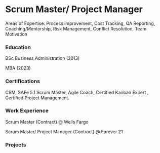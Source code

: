 # Scrum Master/ Project Manager
Areas of Expertise: Process improvement, Cost Tracking, QA Reporting, Coaching/Mentorship, Risk Management, Conflict Resolution, Team Motivation
### Education
BSc Business Administration (2013)

MBA (2023)

### Certifications
CSM, SAFe 5.1 Scrum Master, Agile Coach, Certified Kanban Expert , Certified Project Management.

### Work Experience
Scrum Master (Contract) @ Wells Fargo 


Scrum Master/ Project Manager (Contract) @ Forever 21


### Projects
